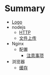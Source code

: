 # Summary

* [Logo](README.MD)
* nodejs
  * [HTTP](nodejs/http.md)
  * [文件上传](nodejs/wen-jian-shang-chuan.md)
* Nginx
  * 配置
    * [注意事项](nginx/pei-zhi/zhu-yi-shi-xiang.md)
* 浏览器
  * [缓存](liu-lan-qi/huan-cun.md)


